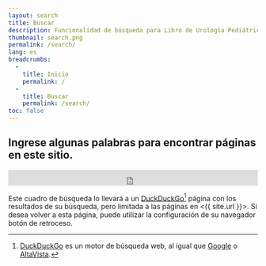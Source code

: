 ```yaml
---
layout: search
title: Buscar
description: Funcionalidad de búsqueda para Libro de Urología Pediátrica.
thumbnail: search.png
permalink: /search/
lang: es
breadcrumbs:
  - 
    title: Inicio
    permalink: /
  - 
    title: Buscar
    permalink: /search/
toc: false
---
```


## Ingrese algunas palabras para encontrar páginas en este sitio.

<iframe src="https://duckduckgo.com/search.html?site=pediatricurologybook.com&prefill=Search PediatricUrologyBook.com" style="overflow:hidden;margin:0;padding:0;width:100%;height:2rem;" frameborder="0"></iframe>

Este cuadro de búsqueda lo llevará a un [DuckDuckGo](https://duckduckgo.com/)[^ddg]
página con los resultados de su búsqueda, pero limitada a las páginas en
<{{ site.url }}>. Si desea volver a esta página, puede utilizar la configuración de su navegador
botón de retroceso.

[^ddg]:
    [DuckDuckGo](https://duckduckgo.com/) es un motor de búsqueda web, al igual que
    [Google](https://www.google.com/) o
    [AltaVista](https://en.wikipedia.org/wiki/AltaVista).